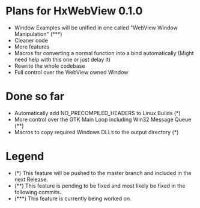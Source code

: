 # Plans for HxWebView 0.1.0

- Window Examples will be unified in one called "WebView Window Manipulation" (***)
- Cleaner code
- More features
- Macros for converting a normal function into a bind automatically (Might need help with this one or just delay it)
- Rewrite the whole codebase
- Full control over the WebView owned Window

# Done so far

- Automatically add NO_PRECOMPILED_HEADERS to Linux Builds (*)
- More control over the GTK Main Loop including Win32 Message Queue (**)
- Macros to copy required Windows DLLs to the output directory (*)

# Legend

- (*) This feature will be pushed to the master branch and included in the next Release.
- (**) This feature is pending to be fixed and most likely be fixed in the following commits.
- (***) This feature is currently being worked on.